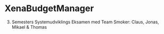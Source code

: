 # XenaBudgetManager
3. Semesters Systemudviklings Eksamen med Team Smoker: Claus, Jonas, Mikael &amp; Thomas
